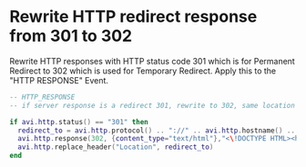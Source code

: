 # Rewrite	HTTP	redirect	response	from	301	to	302

Rewrite	HTTP	responses	with	HTTP	status	code	301	which	is	for	Permanent	Redirect	to	302	which	is used	for	Temporary	Redirect. Apply this to the "HTTP RESPONSE" Event.

```lua
-- HTTP_RESPONSE
-- if server response is a redirect 301, rewrite to 302, same location

if avi.http.status() == "301" then
  redirect_to = avi.http.protocol() .. "://" .. avi.http.hostname() .. avi.http.get_uri(false)
  avi.http.response(302, {content_type="text/html"},"<\!DOCTYPE HTML><html lang=\"en-US\"> <head> <meta charset=\"UTF-8\"> <meta http-equiv=\"refresh\" content=\"0; url=\"" .. redirect_to .. "\"> <script type=\"text/javascript\"> window.location.href = \"" .. redirect_to .. "\"</script> <title>Page Redirection</title> </head> <body> If you are not redirected automatically, follow this <a href=\""  .. redirect_to .. "\">link to example</a>. </body></html>")
  avi.http.replace_header("Location", redirect_to)
end
```
